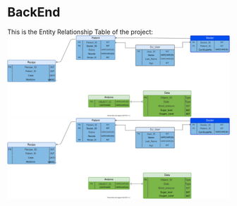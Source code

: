 # BackEnd
This is the Entity Relationship Table of the project:
![Alt text](./ERD.svg)
<img src="./ERD.svg">

